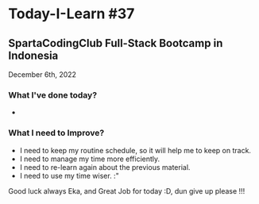 # Today-I-Learn #37
## SpartaCodingClub Full-Stack Bootcamp in Indonesia
December 6th, 2022

### What I've done today?
  
  -

### What I need to Improve?

  - I need to keep my routine schedule, so it will help me to keep on track.
  - I need to manage my time more efficiently.
  - I need to re-learn again about the previous material.
  - I need to use my time wiser. :"

Good luck always Eka, and Great Job for today :D, dun give up please !!!
